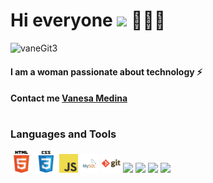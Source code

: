 
# Hi everyone <img src="https://media.giphy.com/media/hvRJCLFzcasrR4ia7z/giphy.gif" width="25px"> 👩🏾‍💻

<!--
**VaneMedina/VaneMedina** is a ✨ _special_ ✨ repository because its `README.md` (this file) appears on your GitHub profile.

Here are some ideas to get you started:

- 🔭 I’m currently working on ...
- 🌱 I’m currently learning ...
- 👯 I’m looking to collaborate on ...
- 🤔 I’m looking for help with ...
- 💬 Ask me about ...
- 📫 How to reach me: ...
- 😄 Pronouns: ...
- ⚡ Fun fact: ...
-->
![vaneGit3](https://user-images.githubusercontent.com/76893473/125148892-ddfa7280-e10b-11eb-93ea-8876ce12f2c3.png)

#### I am a woman passionate about technology :zap:  
#### Contact me [Vanesa Medina](https://www.linkedin.com/in/vanesa-medina-/)
#
### Languages and Tools

<div width= "300px" height="300px" background = "red"></div>
 
<code><img height="35" src="https://raw.githubusercontent.com/github/explore/80688e429a7d4ef2fca1e82350fe8e3517d3494d/topics/html/html.png"></code>
<code><img height="35" src="https://raw.githubusercontent.com/github/explore/80688e429a7d4ef2fca1e82350fe8e3517d3494d/topics/css/css.png"></code>
<code><img height="30" src="https://raw.githubusercontent.com/github/explore/80688e429a7d4ef2fca1e82350fe8e3517d3494d/topics/javascript/javascript.png"></code>
<code><img height="30" src="https://raw.githubusercontent.com/github/explore/80688e429a7d4ef2fca1e82350fe8e3517d3494d/topics/mysql/mysql.png"></code>
<code><img height="30" src="https://raw.githubusercontent.com/github/explore/80688e429a7d4ef2fca1e82350fe8e3517d3494d/topics/git/git.png"></code>
<code><img height="35" src="https://image.flaticon.com/icons/png/512/226/226777.png"></code>
<code><img height="30" src="https://repository-images.githubusercontent.com/233450313/aab78f80-432c-11ea-80f4-3eeebac4d126"></code>
<code><img height="30" src="https://picodotdev.github.io/blog-bitix/assets/images/logotypes/spring.svg"></code>
<code><img height="35" src="https://media.bitdegree.org/storage/media/images/2018/12/hibernate-interview-questions-logo.png"></code>
